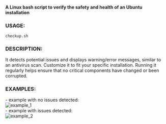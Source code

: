 #### A Linux bash script to verify the safety and health of an Ubuntu installation

### USAGE:

 `checkup.sh`

### DESCRIPTION:

It detects potential issues and displays warning/error messages, similar to an antivirus scan. Customize it to fit your specific installation. Running it regularly helps ensure that no critical components have changed or been corrupted. 

### EXAMPLES:

\- example with no issues detected:  
![example_1](https://github.com/user-attachments/assets/d8c9a922-1e3e-4a12-bf26-5d36ad6c36d0)  
\- example with issues detected:  
![example_2](https://github.com/user-attachments/assets/e3c4c71e-f143-4ac9-80ac-c7ea8b957f16)  

